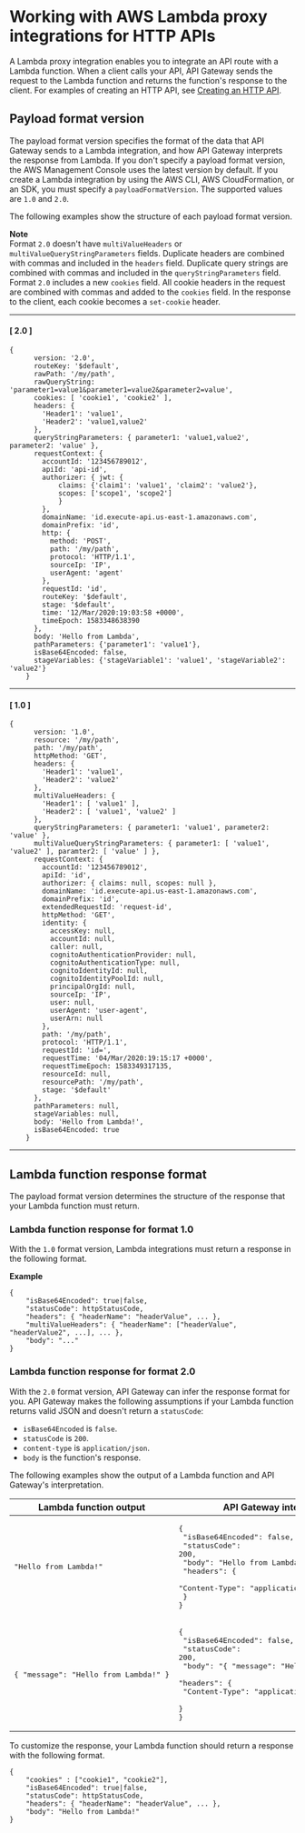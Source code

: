 # Working with AWS Lambda proxy integrations for HTTP APIs<a name="http-api-develop-integrations-lambda"></a>

A Lambda proxy integration enables you to integrate an API route with a Lambda function\. When a client calls your API, API Gateway sends the request to the Lambda function and returns the function's response to the client\. For examples of creating an HTTP API, see [Creating an HTTP API](http-api-develop.md#http-api-examples)\.

## Payload format version<a name="http-api-develop-integrations-lambda.proxy-format"></a>

The payload format version specifies the format of the data that API Gateway sends to a Lambda integration, and how API Gateway interprets the response from Lambda\. If you don't specify a payload format version, the AWS Management Console uses the latest version by default\. If you create a Lambda integration by using the AWS CLI, AWS CloudFormation, or an SDK, you must specify a `payloadFormatVersion`\. The supported values are `1.0` and `2.0`\. 

The following examples show the structure of each payload format version\.

**Note**  
Format `2.0` doesn't have `multiValueHeaders` or `multiValueQueryStringParameters` fields\. Duplicate headers are combined with commas and included in the `headers` field\. Duplicate query strings are combined with commas and included in the `queryStringParameters` field\.  
Format `2.0` includes a new `cookies` field\. All cookie headers in the request are combined with commas and added to the `cookies` field\. In the response to the client, each cookie becomes a `set-cookie` header\.

------
#### [ 2\.0 ]

```
{
      version: '2.0',
      routeKey: '$default',
      rawPath: '/my/path',
      rawQueryString: 'parameter1=value1&parameter1=value2&parameter2=value',
      cookies: [ 'cookie1', 'cookie2' ],
      headers: {
        'Header1': 'value1',
        'Header2': 'value1,value2'
      },
      queryStringParameters: { parameter1: 'value1,value2', parameter2: 'value' },
      requestContext: {
        accountId: '123456789012',
        apiId: 'api-id',
        authorizer: { jwt: {
            claims: {'claim1': 'value1', 'claim2': 'value2'},
            scopes: ['scope1', 'scope2']
            }
        },
        domainName: 'id.execute-api.us-east-1.amazonaws.com',
        domainPrefix: 'id',
        http: {
          method: 'POST',
          path: '/my/path',
          protocol: 'HTTP/1.1',
          sourceIp: 'IP',
          userAgent: 'agent'
        },
        requestId: 'id',
        routeKey: '$default',
        stage: '$default',
        time: '12/Mar/2020:19:03:58 +0000',
        timeEpoch: 1583348638390
      },
      body: 'Hello from Lambda',
      pathParameters: {'parameter1': 'value1'},
      isBase64Encoded: false,
      stageVariables: {'stageVariable1': 'value1', 'stageVariable2': 'value2'}
    }
```

------
#### [ 1\.0 ]

```
{
      version: '1.0',
      resource: '/my/path',
      path: '/my/path',
      httpMethod: 'GET',
      headers: {
        'Header1': 'value1',
        'Header2': 'value2'
      },
      multiValueHeaders: {
        'Header1': [ 'value1' ],
        'Header2': [ 'value1', 'value2' ]
      },
      queryStringParameters: { parameter1: 'value1', parameter2: 'value' },
      multiValueQueryStringParameters: { parameter1: [ 'value1', 'value2' ], paramter2: [ 'value' ] },
      requestContext: {
        accountId: '123456789012',
        apiId: 'id',
        authorizer: { claims: null, scopes: null },
        domainName: 'id.execute-api.us-east-1.amazonaws.com',
        domainPrefix: 'id',
        extendedRequestId: 'request-id',
        httpMethod: 'GET',
        identity: {
          accessKey: null,
          accountId: null,
          caller: null,
          cognitoAuthenticationProvider: null,
          cognitoAuthenticationType: null,
          cognitoIdentityId: null,
          cognitoIdentityPoolId: null,
          principalOrgId: null,
          sourceIp: 'IP',
          user: null,
          userAgent: 'user-agent',
          userArn: null
        },
        path: '/my/path',
        protocol: 'HTTP/1.1',
        requestId: 'id=',
        requestTime: '04/Mar/2020:19:15:17 +0000',
        requestTimeEpoch: 1583349317135,
        resourceId: null,
        resourcePath: '/my/path',
        stage: '$default'
      },
      pathParameters: null,
      stageVariables: null,
      body: 'Hello from Lambda!',
      isBase64Encoded: true
    }
```

------

## Lambda function response format<a name="http-api-develop-integrations-lambda.response"></a>

The payload format version determines the structure of the response that your Lambda function must return\.

### Lambda function response for format 1\.0<a name="http-api-develop-integrations-lambda.v1"></a>

With the `1.0` format version, Lambda integrations must return a response in the following format\.

**Example**  

```
{
    "isBase64Encoded": true|false,
    "statusCode": httpStatusCode,
    "headers": { "headerName": "headerValue", ... },
    "multiValueHeaders": { "headerName": ["headerValue", "headerValue2", ...], ... },
    "body": "..."
}
```

### Lambda function response for format 2\.0<a name="http-api-develop-integrations-lambda.v2"></a>

With the `2.0` format version, API Gateway can infer the response format for you\. API Gateway makes the following assumptions if your Lambda function returns valid JSON and doesn't return a `statusCode`:
+ `isBase64Encoded` is `false`\.
+ `statusCode` is `200`\.
+ `content-type` is `application/json`\.
+ `body` is the function's response\.

The following examples show the output of a Lambda function and API Gateway's interpretation\.


| Lambda function output | API Gateway interpretation | 
| --- | --- | 
|  <pre>"Hello from Lambda!"</pre>  |  <pre>{<br />  "isBase64Encoded": false,<br />  "statusCode": 200,<br />  "body": "Hello from Lambda!",<br />  "headers": {<br />    "Content-Type": "application/json"<br />  }<br />}</pre>  | 
|  <pre>{ "message": "Hello from Lambda!" }</pre>  |  <pre>{<br />  "isBase64Encoded": false,<br />  "statusCode": 200,<br />  "body": "{ \"message\": \"Hello from Lambda!\" }",<br />  "headers": {<br />    "Content-Type": "application/json"<br />  }<br />}</pre>  | 

To customize the response, your Lambda function should return a response with the following format\.

```
{
    "cookies" : ["cookie1", "cookie2"],
    "isBase64Encoded": true|false,
    "statusCode": httpStatusCode,
    "headers": { "headerName": "headerValue", ... },
    "body": "Hello from Lambda!"
}
```